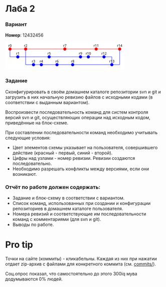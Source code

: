 # Лаба 2

### Вариант

**Номер**: 12432456

![graph](assets/graph.png)

### Задание

Сконфигурировать в своём домашнем каталоге репозитории svn и git и загрузить в них начальную ревизию файлов с исходными кодами (в соответствии с выданным вариантом).

Воспроизвести последовательность команд для систем контроля версий svn и git, осуществляющих операции над исходным кодом, приведённые на блок-схеме.

При составлении последовательности команд необходимо учитывать следующие условия:
- Цвет элементов схемы указывает на пользователя, совершившего действие (красный - первый, синий - второй).
- Цифры над узлами - номер ревизии. Ревизии создаются последовательно.
- Необходимо разрешать конфликты между версиями, если они возникают.

### Отчёт по работе должен содержать:

- Задание и блок-схему в соответствии с вариантом.
- Список команд, использованных при создании и конфигурации репозиториев в домашнем каталоге пользователя.
- Номера ревизий и соответствующие им последовательности команд с комментариями (для svn и git).
- Выводы по работе.

# Pro tip

Точки на сайте (коммиты) - кликабельны. Каждая из них при нажатии отдает zip-архив с файлами для конкретного коммита (см. [commits/](commits/)).

Соц.опрос показал, что самостоятельно до этого 300iq мува додумываются 0% людей.
